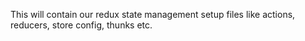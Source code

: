 This will contain our redux state management setup files like actions, reducers, store config, thunks etc.
